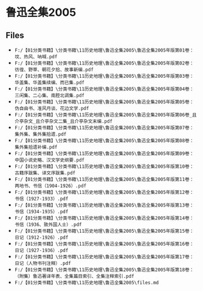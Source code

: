 # 鲁迅全集2005

## Files

- `F:/【01分类书籍】\分类书籍\11历史地理\鲁迅全集2005\鲁迅全集2005年版第01卷：坟、热风、呐喊.pdf`
- `F:/【01分类书籍】\分类书籍\11历史地理\鲁迅全集2005\鲁迅全集2005年版第02卷：彷徨、野草、朝花夕拾、故事新编.pdf`
- `F:/【01分类书籍】\分类书籍\11历史地理\鲁迅全集2005\鲁迅全集2005年版第03卷：华盖集、华盖集续编、而已集.pdf`
- `F:/【01分类书籍】\分类书籍\11历史地理\鲁迅全集2005\鲁迅全集2005年版第04卷：三闲集、二心集、南腔北调集.pdf`
- `F:/【01分类书籍】\分类书籍\11历史地理\鲁迅全集2005\鲁迅全集2005年版第05卷：伪自由书、准风月谈、花边文学.pdf`
- `F:/【01分类书籍】\分类书籍\11历史地理\鲁迅全集2005\鲁迅全集2005年版第06卷_且介亭杂文_且介亭杂文二集_且介亭杂文末编.pdf`
- `F:/【01分类书籍】\分类书籍\11历史地理\鲁迅全集2005\鲁迅全集2005年版第07卷：集外集、集外集拾遗.pdf`
- `F:/【01分类书籍】\分类书籍\11历史地理\鲁迅全集2005\鲁迅全集2005年版第08卷：集外集拾遗补编.pdf`
- `F:/【01分类书籍】\分类书籍\11历史地理\鲁迅全集2005\鲁迅全集2005年版第09卷：中国小说史略、汉文学史纲要.pdf`
- `F:/【01分类书籍】\分类书籍\11历史地理\鲁迅全集2005\鲁迅全集2005年版第10卷：古籍序跋集、译文序跋集.pdf`
- `F:/【01分类书籍】\分类书籍\11历史地理\鲁迅全集2005\鲁迅全集2005年版第11卷：两地书、书信（1904-1926）.pdf`
- `F:/【01分类书籍】\分类书籍\11历史地理\鲁迅全集2005\鲁迅全集2005年版第12卷：书信（1927-1933）.pdf`
- `F:/【01分类书籍】\分类书籍\11历史地理\鲁迅全集2005\鲁迅全集2005年版第13卷：书信（1934-1935）.pdf`
- `F:/【01分类书籍】\分类书籍\11历史地理\鲁迅全集2005\鲁迅全集2005年版第14卷：书信（1936、致外国人士）.pdf`
- `F:/【01分类书籍】\分类书籍\11历史地理\鲁迅全集2005\鲁迅全集2005年版第15卷：日记（1912-1926）.pdf`
- `F:/【01分类书籍】\分类书籍\11历史地理\鲁迅全集2005\鲁迅全集2005年版第16卷：日记（1927-1936）.pdf`
- `F:/【01分类书籍】\分类书籍\11历史地理\鲁迅全集2005\鲁迅全集2005年版第17卷：日记（人物书刊注释）.pdf`
- `F:/【01分类书籍】\分类书籍\11历史地理\鲁迅全集2005\鲁迅全集2005年版第18卷：（附集）鲁迅著译年表、全集篇目索引、全集注释索引.pdf`
- `F:/【01分类书籍】\分类书籍\11历史地理\鲁迅全集2005\files.md`
